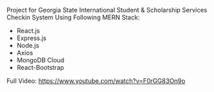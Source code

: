 Project for Georgia State International Student & Scholarship Services 
Checkin System Using Following MERN Stack:

*  React.js
*  Express.js
*  Node.js
*  Axios
*  MongoDB Cloud
*  React-Bootstrap 

Full Video: https://www.youtube.com/watch?v=F0rGG83On9o
